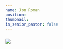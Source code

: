 ```yaml
---
name: Jon Roman
position:
thumbnail:
is_senior_pastor: false
---
```



### ![](/uploads/versions/4332---x----2987-4510x---.jpg)